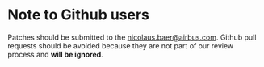 # Note to Github users
Patches should be submitted to the nicolaus.baer@airbus.com. Github pull requests should be avoided because they are not part of our review process and **will be ignored**.
